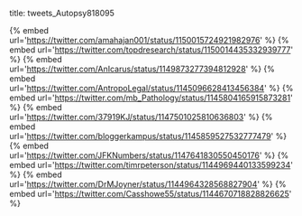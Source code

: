 title: tweets_Autopsy818095

{% embed url='https://twitter.com/amahajan001/status/1150015724921982976' %}
{% embed url='https://twitter.com/topdresearch/status/1150014435332939777' %}
{% embed url='https://twitter.com/AnIcarus/status/1149873277394812928' %}
{% embed url='https://twitter.com/AntropoLegal/status/1145096628413456384' %}
{% embed url='https://twitter.com/mb_Pathology/status/1145804165915873281' %}
{% embed url='https://twitter.com/37919KJ/status/1147501025810636803' %}
{% embed url='https://twitter.com/bloggerkampus/status/1145859527532777479' %}
{% embed url='https://twitter.com/JFKNumbers/status/1147641830550450176' %}
{% embed url='https://twitter.com/timrpeterson/status/1144969440133599234' %}
{% embed url='https://twitter.com/DrMJoyner/status/1144964328568827904' %}
{% embed url='https://twitter.com/Casshowe55/status/1144670718828826625' %}
